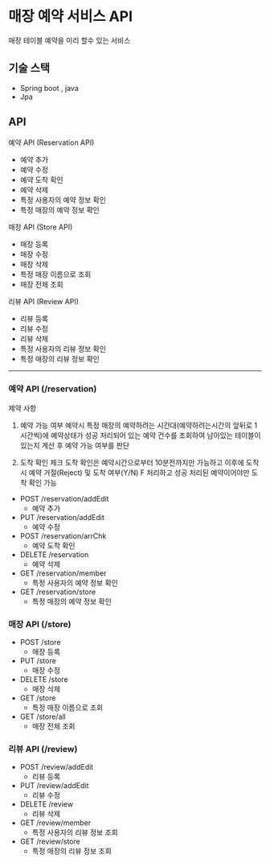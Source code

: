 # 매장 예약 서비스 API
매장 테이블 예약을 미리 할수 있는 서비스


## 기술 스택
- Spring boot , java
- Jpa


## API
예약 API (Reservation API)
- 예약 추가
- 예약 수정
- 예약 도착 확인
- 예약 삭제
- 특정 사용자의 예약 정보 확인
- 특정 매장의 예약 정보 확인

매장 API (Store API)
- 매장 등록
- 매장 수정
- 매장 삭제
- 특정 매장 이름으로 조회
- 매장 전체 조회

리뷰 API (Review API)
- 리뷰 등록
- 리뷰 수정
- 리뷰 삭제
- 특정 사용자의 리뷰 정보 확인
- 특정 매장의 리뷰 정보 확인

---

### 예약 API (/reservation)
제약 사항
1. 예약 가능 여부
예약시 특정 매장의 예약하려는 시간대(예약하려는시간의 앞뒤로 1시간씩)에 예약상태가 성공 처리되어 있는 예약 건수를 조회하여
남아있는 테이블이 있는지 계산 후 예약 가능 여부를 판단

2. 도착 확인 체크
도착 확인은 예약시간으로부터 10분전까지만 가능하고 이후에 도착시 예약 거절(Reject) 및 도착 여부(Y/N) F 처리하고 성공 처리된 예약이어야만 도착 확인 가능

- POST /reservation/addEdit
  - 예약 추가
- PUT /reservation/addEdit
  - 예약 수정
- POST /reservation/arrChk
  - 예약 도착 확인
- DELETE /reservation
  - 예약 삭제
- GET /reservation/member
  - 특정 사용자의 예약 정보 확인
- GET /reservation/store
  - 특정 매장의 예약 정보 확인

### 매장 API (/store)
- POST /store
  - 매장 등록
- PUT /store
  - 매장 수정
- DELETE /store
  - 매장 삭제
- GET /store
  - 특정 매장 이름으로 조회
- GET /store/all
  - 매장 전체 조회
  
### 리뷰 API (/review)
- POST /review/addEdit
  - 리뷰 등록
- PUT /review/addEdit
  - 리뷰 수정
- DELETE /review
  - 리뷰 삭제
- GET /review/member
  - 특정 사용자의 리뷰 정보 조회
- GET /review/store
  - 특정 매장의 리뷰 정보 조회

  
